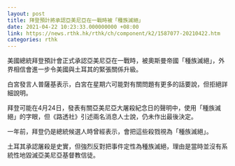 ```yaml
---
layout: post
title: 拜登預計將承認亞美尼亞在一戰時被「種族滅絕」
date: 2021-04-22 10:23:33.000000000 +08:00
link: https://news.rthk.hk/rthk/ch/component/k2/1587077-20210422.htm
categories: rthk
---
```


美國總統拜登預計會正式承認亞美尼亞在一戰時，被奧斯曼帝國「種族滅絕」，外界相信會進一步令美國與土耳其的緊張關係升級。

白宮發言人普薩基表示，白宮在星期六可能對有關問題有更多的話要說，但拒絕詳細說明。

拜登可能在4月24日，發表有關亞美尼亞大屠殺紀念日的聲明中，使用「種族滅絕」的字眼，但《路透社》引述兩名消息人士說，仍未作出最後決定。

一年前，拜登仍是總統候選人時曾經表示，會把這些殺戮視為「種族滅絕」。

土耳其承認屠殺是史實，但強烈反對把事件定性為種族滅絕，理由是當時並沒有系統性地毀滅亞美尼亞基督教信徒。
